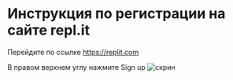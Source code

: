 # Инструкция по регистрации на сайте repl.it 

Перейдите по ссылке https://replit.com

В правом верхнем углу нажмите Sign up ![скрин](https://drive.google.com/file/d/13NvkpYUYa_-VEFvdNVSYy-qdjgWI8K1f/view?usp=sharing) 
